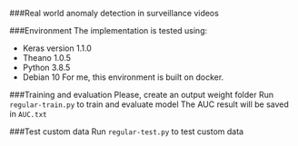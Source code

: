 ###Real world anomaly detection in surveillance videos

###Environment
The implementation is tested using:
- Keras version 1.1.0
- Theano 1.0.5
- Python 3.8.5
- Debian 10
For me, this environment is built on docker.

###Training and evaluation
Please, create an output weight folder
Run `regular-train.py` to train and evaluate model 
The AUC result will be saved in `AUC.txt`

###Test custom data
Run `regular-test.py` to test custom data